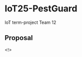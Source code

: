 # IoT25-PestGuard
IoT term-project Team 12

## Proposal
<!>[](https://www.youtube.com/watch?v=QxB4rv8MSjA)
